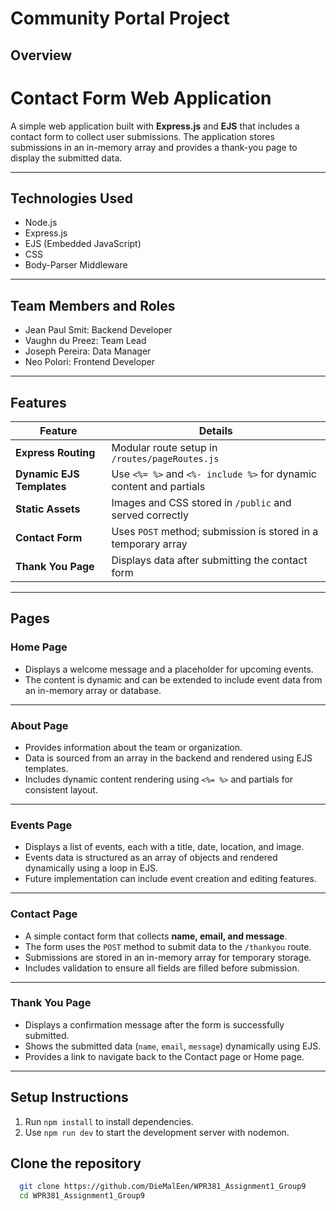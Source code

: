 # Community Portal Project

## Overview

# Contact Form Web Application

A simple web application built with **Express.js** and **EJS** that includes a contact form to collect user submissions. The application stores submissions in an in-memory array and provides a thank-you page to display the submitted data.

---

## Technologies Used

- Node.js
- Express.js
- EJS (Embedded JavaScript)
- CSS
- Body-Parser Middleware

---

## Team Members and Roles

- Jean Paul Smit: Backend Developer
- Vaughn du Preez: Team Lead
- Joseph Pereira: Data Manager
- Neo Polori: Frontend Developer

---

## Features

| Feature         | Details                                      |
|-----------------|---------------------------------------------|
| **Express Routing** | Modular route setup in `/routes/pageRoutes.js` |
| **Dynamic EJS Templates** | Use `<%= %>` and `<%- include %>` for dynamic content and partials |
| **Static Assets**  | Images and CSS stored in `/public` and served correctly |
| **Contact Form**   | Uses `POST` method; submission is stored in a temporary array |
| **Thank You Page** | Displays data after submitting the contact form |

---

## Pages

### **Home Page**

- Displays a welcome message and a placeholder for upcoming events.  
- The content is dynamic and can be extended to include event data from an in-memory array or database.  

---

### **About Page**

- Provides information about the team or organization.  
- Data is sourced from an array in the backend and rendered using EJS templates.  
- Includes dynamic content rendering using `<%= %>` and partials for consistent layout.  

---

### **Events Page**

- Displays a list of events, each with a title, date, location, and image.  
- Events data is structured as an array of objects and rendered dynamically using a loop in EJS.  
- Future implementation can include event creation and editing features.  

---

### **Contact Page**

- A simple contact form that collects **name, email, and message**.  
- The form uses the `POST` method to submit data to the `/thankyou` route.  
- Submissions are stored in an in-memory array for temporary storage.  
- Includes validation to ensure all fields are filled before submission.  

---

### **Thank You Page**

- Displays a confirmation message after the form is successfully submitted.  
- Shows the submitted data (`name`, `email`, `message`) dynamically using EJS.  
- Provides a link to navigate back to the Contact page or Home page.  

---

## Setup Instructions

1. Run `npm install` to install dependencies.
2. Use `npm run dev` to start the development server with nodemon.

## Clone the repository

 ```bash
   git clone https://github.com/DieMalEen/WPR381_Assignment1_Group9
   cd WPR381_Assignment1_Group9